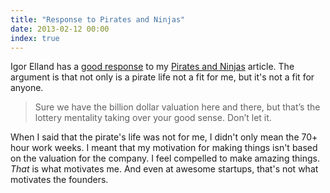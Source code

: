 ```yaml
---
title: "Response to Pirates and Ninjas"
date: 2013-02-12 00:00
index: true
---
```


Igor Elland has a [good response](http://igor.elland.me/post/42939258554/pirate-versus-ninja) to my [Pirates and Ninjas](/blog/pirates-and-ninjas) article. The argument is that not only is a pirate life not a fit for me, but it's not a fit for anyone.

> Sure we have the billion dollar valuation here and there, but that’s the lottery mentality taking over your good sense. Don’t let it.

When I said that the pirate's life was not for me, I didn't only mean the 70+ hour work weeks. I meant that my motivation for making things isn't based on the valuation for the company. I feel compelled to make amazing things. _That_ is what motivates me. And even at awesome startups, that's not what motivates the founders.

<!-- more -->

